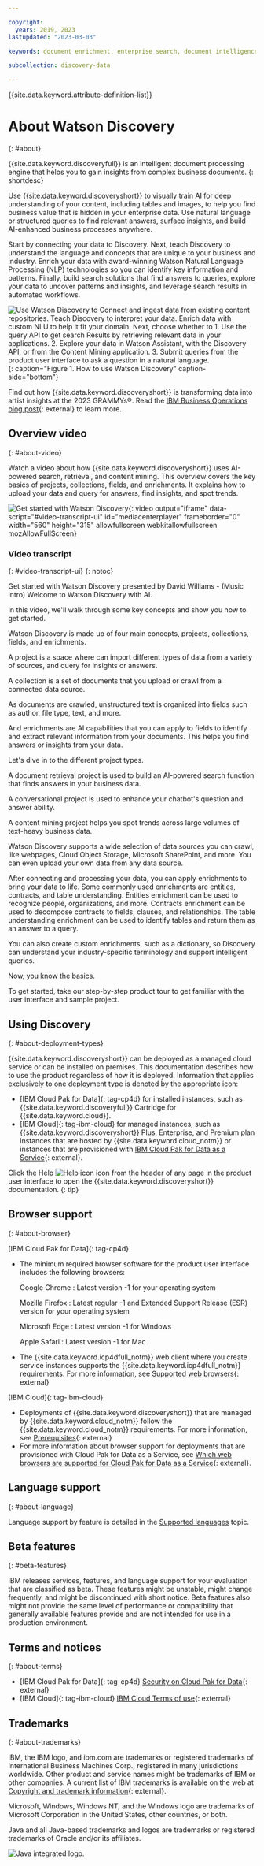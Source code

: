 ```yaml
---

copyright:
  years: 2019, 2023
lastupdated: "2023-03-03"

keywords: document enrichment, enterprise search, document intelligence, language intelligence

subcollection: discovery-data

---
```


{{site.data.keyword.attribute-definition-list}}

# About Watson Discovery
{: #about}

{{site.data.keyword.discoveryfull}} is an intelligent document processing engine that helps you to gain insights from complex business documents.
{: shortdesc}

Use {{site.data.keyword.discoveryshort}} to visually train AI for deep understanding of your content, including tables and images, to help you find business value that is hidden in your enterprise data. Use natural language or structured queries to find relevant answers, surface insights, and build AI-enhanced business processes anywhere.

Start by connecting your data to Discovery. Next, teach Discovery to understand the language and concepts that are unique to your business and industry. Enrich your data with award-winning Watson Natural Language Processing (NLP) technologies so you can identify key information and patterns. Finally, build search solutions that find answers to queries, explore your data to uncover patterns and insights, and leverage search results in automated workflows.

![Use Watson Discovery to Connect and ingest data from existing content repositories. Teach Discovery to interpret your data. Enrich data with custom NLU to help it fit your domain. Next, choose whether to 1. Use the query API to get search Results by retrieving relevant data in your applications. 2. Explore your data in Watson Assistant, with the Discovery API, or from the Content Mining application. 3. Submit queries from the product user interface to ask a question in a natural language.](images/aboutdiscovery.png){: caption="Figure 1. How to use Watson Discovery" caption-side="bottom"}

Find out how {{site.data.keyword.discoveryshort}} is transforming data into artist insights at the 2023 GRAMMYs&reg;. Read the [IBM Business Operations blog post](https://www.ibm.com/blogs/internet-of-things/watson-discovery-grammys){: external} to learn more.

## Overview video
{: #about-video}

Watch a video about how {{site.data.keyword.discoveryshort}} uses AI-powered search, retrieval, and content mining. This overview covers the key basics of projects, collections, fields, and enrichments. It explains how to upload your data and query for answers, find insights, and spot trends.

![Get started with Watson Discovery](https://www.kaltura.com/p/1773841/sp/177384100/embedIframeJs/uiconf_id/27941801/partner_id/1773841?iframeembed=true&entry_id=1_7l5wsvfs){: video output="iframe" data-script="#video-transcript-ui" id="mediacenterplayer" frameborder="0" width="560" height="315" allowfullscreen webkitallowfullscreen mozAllowFullScreen}

### Video transcript
{: #video-transcript-ui}
{: notoc}

Get started with Watson Discovery presented by David Williams - (Music intro) Welcome to Watson Discovery with AI.

In this video, we'll walk through some key concepts and show you how to get started. 

Watson Discovery is made up of four main concepts, projects, collections, fields, and enrichments.

A project is a space where can import different types of data from a variety of sources, and query for insights or answers.

A collection is a set of documents that you upload or crawl from a connected data source. 

As documents are crawled, unstructured text is organized into fields such as author, file type, text, and more.

And enrichments are AI capabilities that you can apply to fields to identify and extract relevant information from your documents. This helps you find answers or insights from your data.

Let's dive in to the different project types.

A document retrieval project is used to build an AI-powered search function that finds answers in your business data.

A conversational project is used to enhance your chatbot's question and answer ability.

A content mining project helps you spot trends across large volumes of text-heavy business data.

Watson Discovery supports a wide selection of data sources you can crawl, like webpages, Cloud Object Storage, Microsoft SharePoint, and more. You can even upload your own data from any data source. 

After connecting and processing your data, you can apply enrichments to bring your data to life. Some commonly used enrichments are entities, contracts, and table understanding. Entities enrichment can be used to recognize people, organizations, and more. Contracts enrichment can be used to decompose contracts to fields, clauses, and relationships. The table understanding enrichment can be used to identify tables and return them as an answer to a query.

You can also create custom enrichments, such as a dictionary, so Discovery can understand your industry-specific terminology and support intelligent queries.

Now, you know the basics.

To get started, take our step-by-step product tour to get familiar with the user interface and sample project.

## Using Discovery
{: #about-deployment-types}

{{site.data.keyword.discoveryshort}} can be deployed as a managed cloud service or can be installed on premises. This documentation describes how to use the product regardless of how it is deployed. Information that applies exclusively to one deployment type is denoted by the appropriate icon:

- [IBM Cloud Pak for Data]{: tag-cp4d} for installed instances, such as {{site.data.keyword.discoveryfull}} Cartridge for {{site.data.keyword.cloud}}.
- [IBM Cloud]{: tag-ibm-cloud} for managed instances, such as {{site.data.keyword.discoveryshort}} Plus, Enterprise, and Premium plan instances that are hosted by {{site.data.keyword.cloud_notm}} or instances that are provisioned with [IBM Cloud Pak for Data as a Service](https://dataplatform.cloud.ibm.com/docs/content/wsj/landings/watsondisc.html){: external}.

Click the Help ![Help icon](images/help_icon.png) icon from the header of any page in the product user interface to open the {{site.data.keyword.discoveryshort}} documentation.
{: tip}

## Browser support
{: #about-browser}

[IBM Cloud Pak for Data]{: tag-cp4d}

-   The minimum required browser software for the product user interface includes the following browsers:

    Google Chrome
    :    Latest version -1 for your operating system

    Mozilla Firefox
    :    Latest regular -1 and Extended Support Release (ESR) version for your operating system

    Microsoft Edge
    :    Latest version -1 for Windows

    Apple Safari
    :    Latest version -1 for Mac

-   The {{site.data.keyword.icp4dfull_notm}} web client where you create service instances supports the {{site.data.keyword.icp4dfull_notm}} requirements. For more information, see [Supported web browsers](https://www.ibm.com/docs/en/cloud-paks/cp-data/4.6.x?topic=requirements-software#software-reqs__web){: external}

[IBM Cloud]{: tag-ibm-cloud}

-   Deployments of {{site.data.keyword.discoveryshort}} that are managed by {{site.data.keyword.cloud_notm}} follow the {{site.data.keyword.cloud_notm}} requirements. For more information, see [Prerequisites](https://cloud.ibm.com/docs/overview?topic=overview-prereqs-platform){: external}
-   For more information about browser support for deployments that are provisioned with Cloud Pak for Data as a Service, see [Which web browsers are supported for Cloud Pak for Data as a Service](https://dataplatform.cloud.ibm.com/docs/content/wsj/getting-started/faq.html?audience=wdp#which-browser){: external}. 

## Language support
{: #about-language}

Language support by feature is detailed in the [Supported languages](/docs/discovery-data?topic=discovery-data-language-support) topic.

## Beta features
{: #beta-features}

IBM releases services, features, and language support for your evaluation that are classified as beta. These features might be unstable, might change frequently, and might be discontinued with short notice. Beta features also might not provide the same level of performance or compatibility that generally available features provide and are not intended for use in a production environment.

## Terms and notices
{: #about-terms}

- [IBM Cloud Pak for Data]{: tag-cp4d} [Security on Cloud Pak for Data](https://www.ibm.com/docs/SSQNUZ_4.6.x/cpd/plan/security.html){: external}
- [IBM Cloud]{: tag-ibm-cloud} [IBM Cloud Terms of use](https://cloud.ibm.com/docs/overview/terms-of-use?topic=overview-terms){: external}

## Trademarks
{: #about-trademarks}

IBM, the IBM logo, and ibm.com are trademarks or registered trademarks of International Business Machines Corp., registered in many jurisdictions worldwide. Other product and service names might be trademarks of IBM or other companies. A current list of IBM trademarks is available on the web at [Copyright and trademark information](https://www.ibm.com/legal/copytrade){: external}.

Microsoft, Windows, Windows NT, and the Windows logo are trademarks of Microsoft Corporation in the United States, other countries, or both.

Java and all Java-based trademarks and logos are trademarks or registered trademarks of Oracle and/or its affiliates.

![Java integrated logo.](images/Java_Compatible.png)
